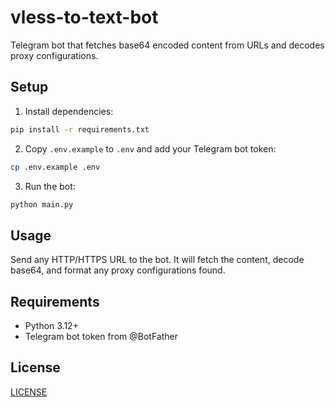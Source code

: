 # vless-to-text-bot

Telegram bot that fetches base64 encoded content from URLs and decodes proxy configurations.

## Setup

1. Install dependencies:

```bash
pip install -r requirements.txt
```

2. Copy `.env.example` to `.env` and add your Telegram bot token:

```bash
cp .env.example .env
```

3. Run the bot:

```bash
python main.py
```

## Usage

Send any HTTP/HTTPS URL to the bot. It will fetch the content, decode base64, and format any proxy configurations found.

## Requirements

- Python 3.12+
- Telegram bot token from @BotFather

## License

[LICENSE](LICENSE)